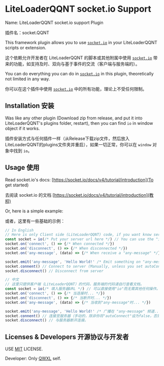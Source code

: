 # LiteLoaderQQNT socket.io Support

Name: LiteLoaderQQNT socket.io support Plugin

插件名：socket.QQNT

This framework plugin allows you to use [`socket.io`](https://socket.io/) in your LiteLoaderQQNT scripts or extension.

这个依赖允许开发者在 LiteLoaderQQNT 的脚本或其他附属中使用 [`socket.io`](https://socket.io/zh-CN/) 带来的功能，如支持及时、双向与基于事件的交流（客户端与服务端的）。

You can do everything you can do in [`socket.io`](https://socket.io/) in this plugin, theoretically not limited in any way.

你可以在这个插件中使用 [`socket.io`](https://socket.io/zh-CN/) 中的所有功能，理论上不受任何限制。

## Installation 安装

Was like any other plugin (Download zip from release, and put it into LiteLoaderQQNT's plugins folder, restart), then you can find `io` in window object if it works.

插件安装方式与任何插件一样（从Release下载zip文件，然后放入LiteLoaderQQNT的plugins文件夹并重启），如果一切正常，你可以在 `window` 对象中找到 `io`。

## Usage 使用

Read socket.io's docs: [https://socket.io/docs/v4/tutorial/introduction](To get started)

去阅读 socket.io 的文档 [https://socket.io/docs/v4/tutorial/introduction](教程)

Or, here is a simple example:

或者，这里有一些基础的示例：

```javascript
// In English
// Here is only Client side (LiteLoaderQQNT) code, if you want know server side code, read socket.io's docs.
const socket = io(/* Put your server url here */) // You can use the "io" variable directly and nothing else!
socket.on('connect', () => {/* When connected */})
socket.on('disconnect', () => {/* When disconnected */})
socket.on('any-message', (data) => {/* When receive a "any-message" */})

socket.emit('any-message', 'Hello World!' /* Emit something on "any-message" channel */)
socket.connent() // Connect to server (Manually, unless you set autoConnect to false)
socket.disconnect() // Disconnect from server

```

```javascript
// 中文
// 这里只提供客户端（LiteLoaderQQNT）的代码，服务端的代码请自行查看文档。
const socket = io(/* 填入服务器URL */) // 可以直接使用"io"而无需其他任何操作。
socket.on('connect', () => {/* 当连接时... */})
socket.on('disconnect', () => {/* 当断开时... */})
socket.on('any-message', (data) => {/* 当收到"any-message"时... */})

socket.emit('any-message', 'Hello World!' /* 广播在 "any-message" 频道... */)
socket.connent() // 连接至服务器（手动的，除非你将"autoConnect"设为false，否则无需这样做）。
socket.disconnect() // 与服务器断开连接。

```

## Licenses & Developers 开源协议与开发者

USE [MIT](LICENSE) LICENSE.

Developer: Only [QWXL](https://github.com/QWXL) self.
